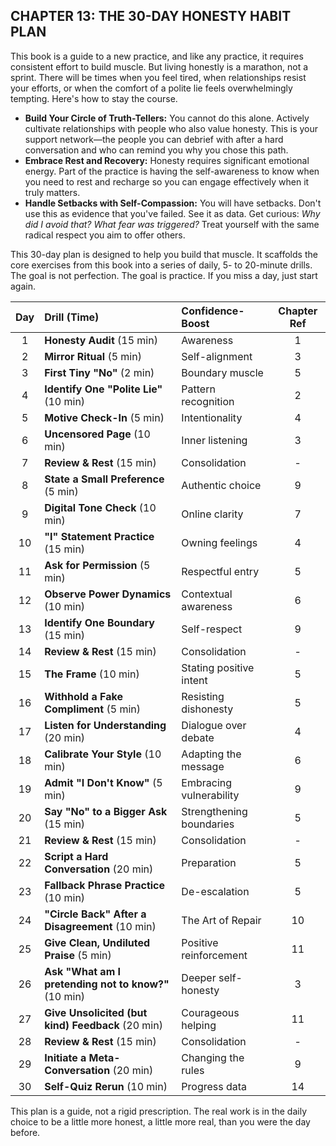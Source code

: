 ## CHAPTER 13: THE 30-DAY HONESTY HABIT PLAN

This book is a guide to a new practice, and like any practice, it requires consistent effort to build muscle. But living honestly is a marathon, not a sprint. There will be times when you feel tired, when relationships resist your efforts, or when the comfort of a polite lie feels overwhelmingly tempting. Here's how to stay the course.

*   **Build Your Circle of Truth-Tellers:** You cannot do this alone. Actively cultivate relationships with people who also value honesty. This is your support network—the people you can debrief with after a hard conversation and who can remind you why you chose this path.
*   **Embrace Rest and Recovery:** Honesty requires significant emotional energy. Part of the practice is having the self-awareness to know when you need to rest and recharge so you can engage effectively when it truly matters.
*   **Handle Setbacks with Self-Compassion:** You will have setbacks. Don't use this as evidence that you've failed. See it as data. Get curious: *Why did I avoid that? What fear was triggered?* Treat yourself with the same radical respect you aim to offer others.

This 30-day plan is designed to help you build that muscle. It scaffolds the core exercises from this book into a series of daily, 5- to 20-minute drills. The goal is not perfection. The goal is practice. If you miss a day, just start again.

| Day | Drill (Time) | Confidence-Boost | Chapter Ref |
|:---:|:---|:---|:---:|
| 1 | **Honesty Audit** (15 min) | Awareness | 1 |
| 2 | **Mirror Ritual** (5 min) | Self-alignment | 3 |
| 3 | **First Tiny "No"** (2 min) | Boundary muscle | 5 |
| 4 | **Identify One "Polite Lie"** (10 min) | Pattern recognition | 2 |
| 5 | **Motive Check-In** (5 min) | Intentionality | 4 |
| 6 | **Uncensored Page** (10 min) | Inner listening | 3 |
| 7 | **Review & Rest** (15 min) | Consolidation | - |
| 8 | **State a Small Preference** (5 min) | Authentic choice | 9 |
| 9 | **Digital Tone Check** (10 min) | Online clarity | 7 |
| 10 | **"I" Statement Practice** (15 min) | Owning feelings | 4 |
| 11 | **Ask for Permission** (5 min) | Respectful entry | 5 |
| 12 | **Observe Power Dynamics** (10 min) | Contextual awareness | 6 |
| 13 | **Identify One Boundary** (15 min) | Self-respect | 9 |
| 14 | **Review & Rest** (15 min) | Consolidation | - |
| 15 | **The Frame** (10 min) | Stating positive intent | 5 |
| 16 | **Withhold a Fake Compliment** (5 min) | Resisting dishonesty | 5 |
| 17 | **Listen for Understanding** (20 min) | Dialogue over debate | 4 |
| 18 | **Calibrate Your Style** (10 min) | Adapting the message | 6 |
| 19 | **Admit "I Don't Know"** (5 min) | Embracing vulnerability | 9 |
| 20 | **Say "No" to a Bigger Ask** (15 min) | Strengthening boundaries | 5 |
| 21 | **Review & Rest** (15 min) | Consolidation | - |
| 22 | **Script a Hard Conversation** (20 min) | Preparation | 5 |
| 23 | **Fallback Phrase Practice** (10 min) | De-escalation | 5 |
| 24 | **"Circle Back" After a Disagreement** (10 min) | The Art of Repair | 10 |
| 25 | **Give Clean, Undiluted Praise** (5 min) | Positive reinforcement | 11 |
| 26 | **Ask "What am I pretending not to know?"** (10 min) | Deeper self-honesty | 3 |
| 27 | **Give Unsolicited (but kind) Feedback** (20 min) | Courageous helping | 11 |
| 28 | **Review & Rest** (15 min) | Consolidation | - |
| 29 | **Initiate a Meta-Conversation** (20 min) | Changing the rules | 9 |
| 30 | **Self-Quiz Rerun** (10 min) | Progress data | 14 |

This plan is a guide, not a rigid prescription. The real work is in the daily choice to be a little more honest, a little more real, than you were the day before.
